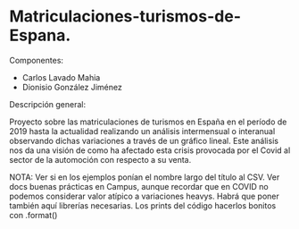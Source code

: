 # Matriculaciones-turismos-de-Espana.

Componentes:

- Carlos Lavado Mahia
- Dionisio González Jiménez

Descripción general:

Proyecto sobre las matriculaciones de turismos en España en el período de 2019 hasta la actualidad realizando un análisis intermensual o interanual
observando dichas variaciones a través de un gráfico lineal. Este análisis nos da una visión de como ha afectado esta crisis provocada por el Covid 
al sector de la automoción con respecto a su venta.

NOTA: Ver si en los ejemplos ponían el nombre largo del título al CSV.
      Ver docs buenas prácticas en Campus, aunque recordar que en COVID no podemos considerar valor atípico a variaciones heavys.
      Habrá que poner también aquí librerías necesarias.
      Los prints del código hacerlos bonitos con .format()
